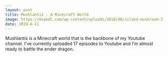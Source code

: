 ```yaml
---
layout: post
title: Mushlantis - A Minecraft World
image: https://mcpedl.com/wp-content/uploads/2018/08/island-mushroom-2.jpg
date: 2019-6-11
---
```


Mushlantis is a Minecraft world that is the backbone of my Youtube channel. I've currently uploaded 17 episodes to Youtube and I'm almost ready to battle the ender dragon.
